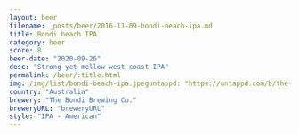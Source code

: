```yaml
---
layout: beer
filename: _posts/beer/2016-11-09-bondi-beach-ipa.md
title: Bondi beach IPA
category: beer
score: 8
beer-date: "2020-09-26"
desc: "Strong yet mellow west coast IPA"
permalink: /beer/:title.html
img: /img/list/bondi-beach-ipa.jpeguntappd: "https://untappd.com/b/the-bondi-brewing-co--bondi-beach-ipa/3874237"
country: "Australia"
brewery: "The Bondi Brewing Co."
breweryURL: "breweryURL"
style: "IPA - American"
---
```

